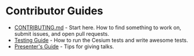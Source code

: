 # Contributor Guides

* [CONTRIBUTING.md](../../CONTRIBUTING.md) - Start here.  How to find something to work on, submit issues, and open pull requests.
* [Testing Guide](TestingGuide/README.md) - How to run the Cesium tests and write awesome tests.
* [Presenter's Guide](PresentersGuide/README.md) - Tips for giving talks.